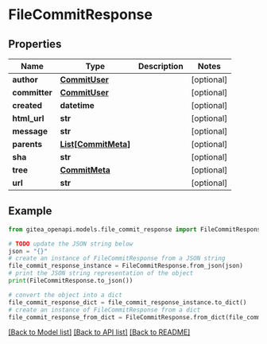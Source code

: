 # FileCommitResponse


## Properties

Name | Type | Description | Notes
------------ | ------------- | ------------- | -------------
**author** | [**CommitUser**](CommitUser.md) |  | [optional] 
**committer** | [**CommitUser**](CommitUser.md) |  | [optional] 
**created** | **datetime** |  | [optional] 
**html_url** | **str** |  | [optional] 
**message** | **str** |  | [optional] 
**parents** | [**List[CommitMeta]**](CommitMeta.md) |  | [optional] 
**sha** | **str** |  | [optional] 
**tree** | [**CommitMeta**](CommitMeta.md) |  | [optional] 
**url** | **str** |  | [optional] 

## Example

```python
from gitea_openapi.models.file_commit_response import FileCommitResponse

# TODO update the JSON string below
json = "{}"
# create an instance of FileCommitResponse from a JSON string
file_commit_response_instance = FileCommitResponse.from_json(json)
# print the JSON string representation of the object
print(FileCommitResponse.to_json())

# convert the object into a dict
file_commit_response_dict = file_commit_response_instance.to_dict()
# create an instance of FileCommitResponse from a dict
file_commit_response_from_dict = FileCommitResponse.from_dict(file_commit_response_dict)
```
[[Back to Model list]](../README.md#documentation-for-models) [[Back to API list]](../README.md#documentation-for-api-endpoints) [[Back to README]](../README.md)


